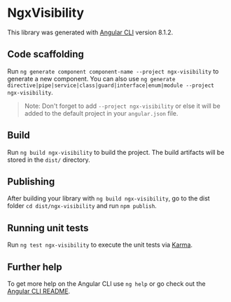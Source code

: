 # NgxVisibility

This library was generated with [Angular CLI](https://github.com/angular/angular-cli) version 8.1.2.

## Code scaffolding

Run `ng generate component component-name --project ngx-visibility` to generate a new component. You can also use `ng generate directive|pipe|service|class|guard|interface|enum|module --project ngx-visibility`.
> Note: Don't forget to add `--project ngx-visibility` or else it will be added to the default project in your `angular.json` file. 

## Build

Run `ng build ngx-visibility` to build the project. The build artifacts will be stored in the `dist/` directory.

## Publishing

After building your library with `ng build ngx-visibility`, go to the dist folder `cd dist/ngx-visibility` and run `npm publish`.

## Running unit tests

Run `ng test ngx-visibility` to execute the unit tests via [Karma](https://karma-runner.github.io).

## Further help

To get more help on the Angular CLI use `ng help` or go check out the [Angular CLI README](https://github.com/angular/angular-cli/blob/master/README.md).
